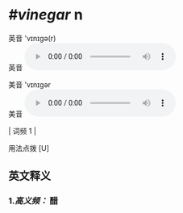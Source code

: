 # ***\#vinegar*** n
英音 'vɪnɪɡə(r)  
英音
<audio src="./media/vinegar-B.aac" controls="controls"></audio>

美音 'vɪnɪɡər  
美音
<audio src="./media/vinegar.aac" controls="controls"></audio>



| 词频 1 |  

用法点拨  [U]

英文释义
---
### 1.*高义频：* **醋**  


